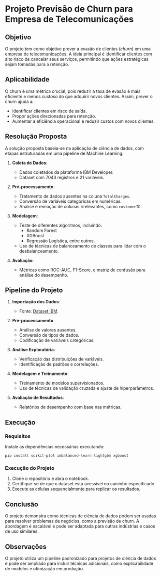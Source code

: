 
# Projeto Previsão de Churn para Empresa de Telecomunicações


## Objetivo
O projeto tem como objetivo prever a evasão de clientes (*churn*) em uma empresa de telecomunicações. A ideia principal é identificar clientes com alto risco de cancelar seus serviços, permitindo que ações estratégicas sejam tomadas para a retenção.

## Aplicabilidade
O churn é uma métrica crucial, pois reduzir a taxa de evasão é mais eficiente e menos custoso do que adquirir novos clientes. Assim, prever o churn ajuda a:
- Identificar clientes em risco de saída.
- Propor ações direcionadas para retenção.
- Aumentar a eficiência operacional e reduzir custos com novos clientes.

## Resolução Proposta
A solução proposta baseia-se na aplicação de ciência de dados, com etapas estruturadas em uma pipeline de Machine Learning:
1. **Coleta de Dados**: 
    - Dados coletados da plataforma IBM Developer.
    - Dataset com 7043 registros e 21 variáveis.

2. **Pré-processamento**: 
    - Tratamento de dados ausentes na coluna `TotalCharges`.
    - Conversão de variáveis categóricas em numéricas.
    - Análise e remoção de colunas irrelevantes, como `customerID`.

3. **Modelagem**: 
    - Teste de diferentes algoritmos, incluindo:
        - Random Forest
        - XGBoost
        - Regressão Logística, entre outros.
    - Uso de técnicas de balanceamento de classes para lidar com o desbalanceamento.

4. **Avaliação**:
    - Métricas como ROC-AUC, F1-Score, e matriz de confusão para análise do desempenho.


## Pipeline do Projeto
1. **Importação dos Dados**:
   - Fonte: [Dataset IBM](https://raw.githubusercontent.com/carlosfab/dsnp2/master/datasets/WA_Fn-UseC_-Telco-Customer-Churn.csv).

2. **Pré-processamento**:
   - Análise de valores ausentes.
   - Conversão de tipos de dados.
   - Codificação de variáveis categóricas.

3. **Análise Exploratória**:
   - Verificação das distribuições de variáveis.
   - Identificação de padrões e correlações.

4. **Modelagem e Treinamento**:
   - Treinamento de modelos supervisionados.
   - Uso de técnicas de validação cruzada e ajuste de hiperparâmetros.

5. **Avaliação de Resultados**:
   - Relatórios de desempenho com base nas métricas.

## Execução
### Requisitos
Instale as dependências necessárias executando:
```bash
pip install scikit-plot imbalanced-learn lightgbm xgboost
```

### Execução do Projeto
1. Clone o repositório e abra o notebook.
2. Certifique-se de que o dataset está acessível no caminho especificado.
3. Execute as células sequencialmente para replicar os resultados.

## Conclusão
O projeto demonstra como técnicas de ciência de dados podem ser usadas para resolver problemas de negócios, como a previsão de churn. A abordagem é escalável e pode ser adaptada para outras indústrias e casos de uso similares.

## Observações
O projeto utiliza um pipeline padronizado para projetos de ciência de dados e pode ser ampliado para incluir técnicas adicionais, como explicabilidade de modelos e otimização em produção.

